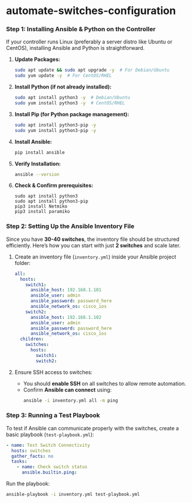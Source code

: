 # automate-switches-configuration

### **Step 1: Installing Ansible & Python on the Controller**
If your controller runs Linux (preferably a server distro like Ubuntu or CentOS), installing Ansible and Python is straightforward.

1. **Update Packages:**
   ```bash
   sudo apt update && sudo apt upgrade -y  # For Debian/Ubuntu
   sudo yum update -y  # For CentOS/RHEL
   ```
2. **Install Python (if not already installed):**
   ```bash
   sudo apt install python3 -y  # Debian/Ubuntu
   sudo yum install python3 -y  # CentOS/RHEL
   ```
3. **Install Pip (for Python package management):**
   ```bash
   sudo apt install python3-pip -y
   sudo yum install python3-pip -y
   ```
4. **Install Ansible:**
   ```bash
   pip install ansible
   ```
5. **Verify Installation:**
   ```bash
   ansible --version
   ```
6. **Check & Confirm prerequisites:**
   ```
   sudo apt install python3
   sudo apt install python3-pip
   pip3 install Netmiko
   pip3 install paramiko
   ```

### **Step 2: Setting Up the Ansible Inventory File**
Since you have **30-40 switches**, the inventory file should be structured efficiently. Here’s how you can start with just **2 switches** and scale later.

1. Create an inventory file (`inventory.yml`) inside your Ansible project folder:

   ```yaml
   all:
     hosts:
       switch1:
         ansible_host: 192.168.1.101
         ansible_user: admin
         ansible_password: password_here
         ansible_network_os: cisco_ios
       switch2:
         ansible_host: 192.168.1.102
         ansible_user: admin
         ansible_password: password_here
         ansible_network_os: cisco_ios
     children:
       switches:
         hosts:
           switch1:
           switch2:
   ```

2. Ensure SSH access to switches:
   - You should **enable SSH** on all switches to allow remote automation.
   - Confirm **Ansible can connect** using:
     ```bash
     ansible -i inventory.yml all -m ping
     ```

### **Step 3: Running a Test Playbook**
To test if Ansible can communicate properly with the switches, create a basic playbook (`test-playbook.yml`):

```yaml
- name: Test Switch Connectivity
  hosts: switches
  gather_facts: no
  tasks:
    - name: Check switch status
      ansible.builtin.ping:
```

Run the playbook:
```bash
ansible-playbook -i inventory.yml test-playbook.yml
```
